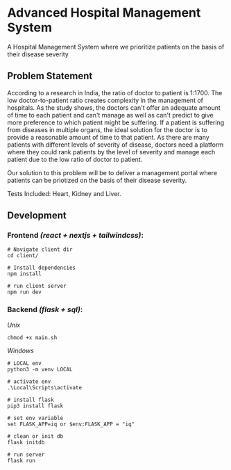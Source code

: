 # Advanced Hospital Management System
A Hospital Management System where we prioritize patients on the basis of their disease severity

## Problem Statement
According to a research in India, the ratio of doctor to patient is 1:1700. The low doctor-to-patient ratio creates complexity in the management of hospitals. 
As the study shows, the doctors can't offer an adequate amount of time to each patient and can't manage as well as can't predict to give more preference 
to which patient might be suffering. If a patient is suffering from diseases in multiple organs, the ideal solution for the doctor is to provide a reasonable 
amount of time to that patient. As there are many patients with different levels of severity of disease, doctors need a platform where they could rank 
patients by the level of severity and manage each patient due to the low ratio of doctor to patient.

Our solution to this problem will be to deliver a management portal where patients can be priotized on the basis of their disease severity.

Tests Included: Heart, Kidney and Liver.


## Development
### Frontend _(react + nextjs + tailwindcss)_:
```
# Navigate client dir
cd client/

# Install dependencies
npm install

# run client server
npm run dev
```

### Backend _(flask + sql)_:

*Unix*
```
chmod +x main.sh
```

*Windows*
```
# LOCAL env
python3 -m venv LOCAL

# activate env
.\Local\Scripts\activate

# install flask
pip3 install flask

# set env variable
set FLASK_APP=iq or $env:FLASK_APP = "iq"

# clean or init db
flask initdb

# run server
flask run
```

